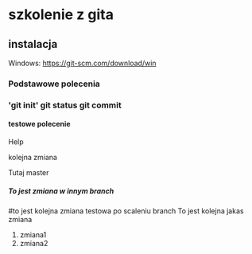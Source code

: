# szkolenie z gita

## instalacja

Windows: <https://git-scm.com/download/win>


### Podstawowe polecenia
### 'git init' git status git commit 
#### testowe polecenie

Help

kolejna zmiana




Tutaj master



##### To jest zmiana w innym branch
#to jest kolejna zmiana testowa po scaleniu branch
To jest kolejna jakas zmiana

1) zmiana1
2) zmiana2

